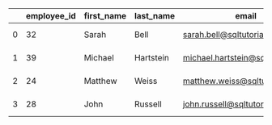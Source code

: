 |    | employee_id | first_name | last_name | email                          | phone_number  | hire_date  | job_id | salary | manager_id | department_id |
|----|-------------|------------|-----------|-------------------------------|---------------|------------|--------|--------|------------|----------------|
|  0 |          32 | Sarah      | Bell      | sarah.bell@sqltutorial.org    | 650.501.1876  | 2017-02-04 |     17 |   4000 |         27 |              5 |
|  1 |          39 | Michael    | Hartstein | michael.hartstein@sqltutorial.org | 515.123.5555 | 2017-02-17 |     10 |  18720 |          1 |              2 |
|  2 |          24 | Matthew    | Weiss     | matthew.weiss@sqltutorial.org | 650.123.1234  | 2017-07-18 |     19 |  11520 |          1 |              5 |
|  3 |          28 | John       | Russell   | john.russell@sqltutorial.org  | nan           | 2017-10-01 |     15 |  20160 |          1 |              8 |
